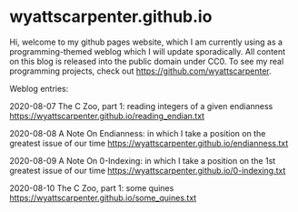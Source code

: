 # wyattscarpenter.github.io
Hi, welcome to my github pages website, which I am currently using as a programming-themed weblog which I will update sporadically. All content on this blog is released into the public domain under CC0. To see my real programming projects, check out https://github.com/wyattscarpenter.

Weblog entries:

2020-08-07 The C Zoo, part 1: reading integers of a given endianness https://wyattscarpenter.github.io/reading_endian.txt

2020-08-08 A Note On Endianness: in which I take a position on the greatest issue of our time https://wyattscarpenter.github.io/endianness.txt

2020-08-09 A Note On 0-Indexing: in which I take a position on the 1st greatest issue of our time https://wyattscarpenter.github.io/0-indexing.txt

2020-08-10 The C Zoo, part 1: some quines https://wyattscarpenter.github.io/some_quines.txt

